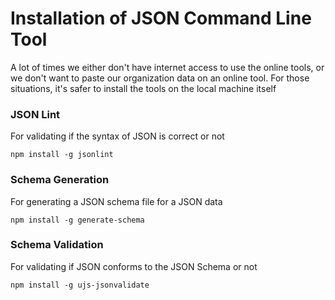 # Installation of JSON Command Line Tool

A lot of times we either don't have internet access to use the online tools, or we don't want to paste our organization data on an online tool. For those situations, it's safer to install the tools on the local machine itself

### JSON Lint
For validating if the syntax of JSON is correct or not
```
npm install -g jsonlint
```

### Schema Generation
For generating a JSON schema file for a JSON data
```
npm install -g generate-schema
```


### Schema Validation
For validating if  JSON conforms to the JSON Schema or not
```
npm install -g ujs-jsonvalidate
```
